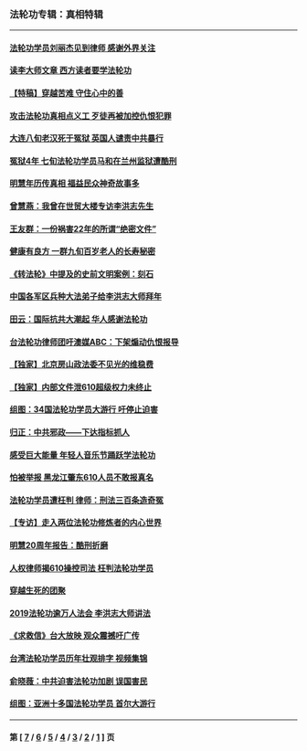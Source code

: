 ### 法轮功专辑：真相特辑
---
#### [法轮功学员刘丽杰见到律师 感谢外界关注](../../pages/nf4389/n13927012.md?02150430) 
#### [读李大师文章 西方读者要学法轮功](../../pages/nf4389/n13925142.md?02150430) 
#### [【特稿】穿越苦难 守住心中的善](../../pages/nf4389/n13784979.md?02150430) 
#### [攻击法轮功真相点义工 歹徒再被加控仇恨犯罪](../../pages/nf4389/n13601019.md?02150430) 
#### [大连八旬老汉死于冤狱 英国人谴责中共暴行](../../pages/nf4389/n13480118.md?02150430) 
#### [冤狱4年 七旬法轮功学员马和在兰州监狱遭酷刑](../../pages/nf4389/n13304688.md?02150430) 
#### [明慧年历传真相 福益民众神奇故事多](../../pages/nf4389/n13294545.md?02150430) 
#### [曾慧燕：我曾在世贸大楼专访李洪志先生](../../pages/nf4389/n12898729.md?02150430) 
#### [王友群：一份祸害22年的所谓“绝密文件”](../../pages/nf4389/n12871750.md?02150430) 
#### [健康有良方 一群九旬百岁老人的长寿秘密](../../pages/nf4389/n12847475.md?02150430) 
#### [《转法轮》中提及的史前文明案例：刻石](../../pages/nf4389/n12758577.md?02150430) 
#### [中国各军区兵种大法弟子给李洪志大师拜年](../../pages/nf4389/n12750047.md?02150430) 
#### [田云：国际抗共大潮起 华人感谢法轮功](../../pages/nf4389/n12357708.md?02150430) 
#### [台法轮功律师团吁澳媒ABC：下架煽动仇恨报导](../../pages/nf4389/n12279917.md?02150430) 
#### [【独家】北京房山政法委不见光的维稳费](../../pages/nf4389/n12031979.md?02150430) 
#### [【独家】内部文件泄610超级权力未终止](../../pages/nf4389/n12023895.md?02150430) 
#### [组图：34国法轮功学员大游行 吁停止迫害](../../pages/nf4389/n11492658.md?02150430) 
#### [归正：中共邪政——下达指标抓人](../../pages/nf4389/n11474770.md?02150430) 
#### [感受巨大能量 年轻人音乐节踊跃学法轮功](../../pages/nf4389/n11441981.md?02150430) 
#### [怕被举报 黑龙江肇东610人员不敢报真名](../../pages/nf4389/n11436499.md?02150430) 
#### [法轮功学员遭枉判 律师：刑法三百条造奇冤](../../pages/nf4389/n11433943.md?02150430) 
#### [【专访】走入两位法轮功修炼者的内心世界](../../pages/nf4389/n11415623.md?02150430) 
#### [明慧20周年报告：酷刑折磨](../../pages/nf4389/n11387954.md?02150430) 
#### [人权律师揭610操控司法 枉判法轮功学员](../../pages/nf4389/n11313370.md?02150430) 
#### [穿越生死的团聚](../../pages/nf4389/n11258922.md?02150430) 
#### [2019法轮功逾万人法会 李洪志大师讲法](../../pages/nf4389/n11265303.md?02150430) 
#### [《求救信》台大放映 观众震撼吁广传](../../pages/nf4389/n10922251.md?02150430) 
#### [台湾法轮功学员历年壮观排字 视频集锦](../../pages/nf4389/n10878789.md?02150430) 
#### [俞晓薇：中共迫害法轮功加剧 误国害民](../../pages/nf4389/n10859260.md?02150430) 
#### [组图：亚洲十多国法轮功学员 首尔大游行](../../pages/nf4389/n10781149.md?02150430) 

---
#### 第 [ [7](./7.md?02150430) / [6](./6.md?02150430) / [5](./5.md?02150430) / [4](./4.md?02150430) / [3](./3.md?02150430) / [2](./2.md?02150430) / [1](./1.md?02150430) ] 页
